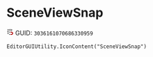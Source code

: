 # SceneViewSnap
![](/img/SceneViewSnap.png)
GUID: `3036161070686330959`
```
EditorGUIUtility.IconContent("SceneViewSnap")
```
